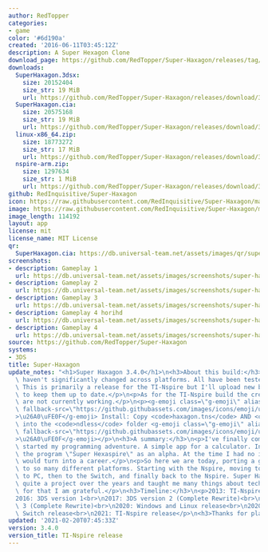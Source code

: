 ```yaml
---
author: RedTopper
categories:
- game
color: '#6d190a'
created: '2016-06-11T03:45:12Z'
description: A Super Hexagon Clone
download_page: https://github.com/RedTopper/Super-Haxagon/releases/tag/3.4.0
downloads:
  SuperHaxagon.3dsx:
    size: 20152404
    size_str: 19 MiB
    url: https://github.com/RedTopper/Super-Haxagon/releases/download/3.4.0/SuperHaxagon.3dsx
  SuperHaxagon.cia:
    size: 20575168
    size_str: 19 MiB
    url: https://github.com/RedTopper/Super-Haxagon/releases/download/3.4.0/SuperHaxagon.cia
  linux-x86_64.zip:
    size: 18773272
    size_str: 17 MiB
    url: https://github.com/RedTopper/Super-Haxagon/releases/download/3.4.0/linux-x86_64.zip
  nspire-arm.zip:
    size: 1297634
    size_str: 1 MiB
    url: https://github.com/RedTopper/Super-Haxagon/releases/download/3.4.0/nspire-arm.zip
github: RedInquisitive/Super-Haxagon
icon: https://raw.githubusercontent.com/RedInquisitive/Super-Haxagon/master/media/icon-3ds.png
image: https://raw.githubusercontent.com/RedInquisitive/Super-Haxagon/master/media/banner.png
image_length: 114192
layout: app
license: mit
license_name: MIT License
qr:
  SuperHaxagon.cia: https://db.universal-team.net/assets/images/qr/superhaxagon.cia.png
screenshots:
- description: Gameplay 1
  url: https://db.universal-team.net/assets/images/screenshots/super-haxagon/gameplay-1.png
- description: Gameplay 2
  url: https://db.universal-team.net/assets/images/screenshots/super-haxagon/gameplay-2.png
- description: Gameplay 3
  url: https://db.universal-team.net/assets/images/screenshots/super-haxagon/gameplay-3.png
- description: Gameplay 4 horihd
  url: https://db.universal-team.net/assets/images/screenshots/super-haxagon/gameplay-4-horihd.png
- description: Gameplay 4
  url: https://db.universal-team.net/assets/images/screenshots/super-haxagon/gameplay-4.png
source: https://github.com/RedTopper/Super-Haxagon
systems:
- 3DS
title: Super-Haxagon
update_notes: "<h1>Super Haxagon 3.4.0</h1>\n<h3>About this build:</h3>\n<p>Most systems\
  \ haven't significantly changed across platforms. All have been tested on hardware.\
  \ This is primarily a release for the TI-Nspire but I'll upload new builds here\
  \ to keep them up to date.</p>\n<p>As for the TI-Nspire build the credits and beatmaps\
  \ are not currently working.</p>\n<p><g-emoji class=\"g-emoji\" alias=\"warning\"\
  \ fallback-src=\"https://github.githubassets.com/images/icons/emoji/unicode/26a0.png\"\
  >\u26A0\uFE0F</g-emoji> Install: Copy <code>haxagon.tns</code> AND <code>levels.haxagon.tns</code>\
  \ into the <code>ndless</code> folder <g-emoji class=\"g-emoji\" alias=\"warning\"\
  \ fallback-src=\"https://github.githubassets.com/images/icons/emoji/unicode/26a0.png\"\
  >\u26A0\uFE0F</g-emoji></p>\n<h3>A summary:</h3>\n<p>I've finally come back to what\
  \ started my programming adventure. A simple app for a calculator. In 2013 I released\
  \ the program \"Super Hexaspire\" as an alpha. At the time I had no idea that programming\
  \ would turn into a career.</p>\n<p>So here we are today, porting a game around\
  \ to so many different platforms. Starting with the Nspire, moving to the 3DS, then\
  \ to PC, then to the Switch, and finally back to the Nspire. Super Haxagon has been\
  \ quite a project over the years and taught me many things about technology, and\
  \ for that I am grateful.</p>\n<h3>Timeline:</h3>\n<p>2013: TI-Nspire version Alpha<br>\n\
  2016: 3DS version 1<br>\n2017: 3DS version 2 (Complete Rewrite)<br>\n2020: 3DS version\
  \ 3 (Complete Rewrite)<br>\n2020: Windows and Linux release<br>\n2020: Nintendo\
  \ Switch release<br>\n2021: TI-Nspire release</p>\n<h3>Thanks for playing!</h3>"
updated: '2021-02-20T07:45:33Z'
version: 3.4.0
version_title: TI-Nspire release
---
```

